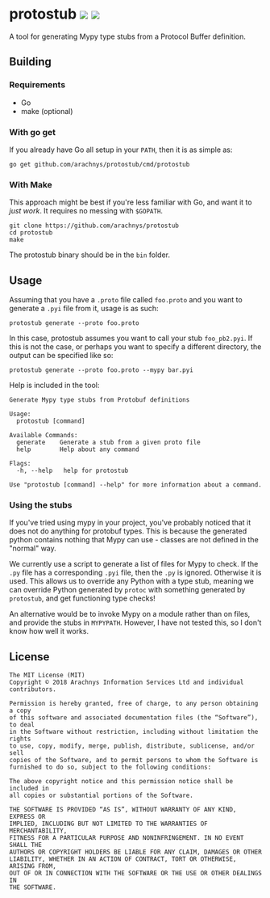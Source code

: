 # protostub [![](https://img.shields.io/travis/arachnys/protostub.svg?style=flat-square)](https://travis-ci.org/arachnys/protostub) [![](https://img.shields.io/badge/godoc-reference-5272B4.svg?style=flat-square)](https://godoc.org/github.com/arachnys/protostub)

A tool for generating Mypy type stubs from a Protocol Buffer definition.

## Building

### Requirements
- Go
- make (optional)


### With go get
If you already have Go all setup in your `PATH`, then it is as simple as:

```
go get github.com/arachnys/protostub/cmd/protostub
```

### With Make
This approach might be best if you're less familiar with Go, and want it to 
*just work*. It requires no messing with `$GOPATH`.

```
git clone https://github.com/arachnys/protostub
cd protostub
make
```

The protostub binary should be in the `bin` folder.

## Usage
Assuming that you have a `.proto` file called `foo.proto` and you want to 
generate a `.pyi` file from it, usage is as such:

```
protostub generate --proto foo.proto
```

In this case, protostub assumes you want to call your stub `foo_pb2.pyi`. If 
this is not the case, or perhaps you want to specify a different directory, the 
output can be specified like so:

```
protostub generate --proto foo.proto --mypy bar.pyi
```

Help is included in the tool:

```
Generate Mypy type stubs from Protobuf definitions

Usage:
  protostub [command]

Available Commands:
  generate    Generate a stub from a given proto file
  help        Help about any command

Flags:
  -h, --help   help for protostub

Use "protostub [command] --help" for more information about a command.
```

### Using the stubs
If you've tried using mypy in your project, you've probably noticed that it does
not do anything for protobuf types. This is because the generated python contains
nothing that Mypy can use - classes are not defined in the "normal" way.

We currently use a script to generate a list of files for Mypy to check. If the 
`.py` file has a corresponding `.pyi` file, then the `.py` is ignored. Otherwise
it is used. This allows us to override any Python with a type stub, meaning we
can override Python generated by `protoc` with something generated by `protostub`,
and get functioning type checks!

An alternative would be to invoke Mypy on a module rather than on files, and 
provide the stubs in `MYPYPATH`. However, I have not tested this, so I don't know
how well it works.

## License
```
The MIT License (MIT)
Copyright © 2018 Arachnys Information Services Ltd and individual contributors.

Permission is hereby granted, free of charge, to any person obtaining a copy
of this software and associated documentation files (the “Software”), to deal
in the Software without restriction, including without limitation the rights
to use, copy, modify, merge, publish, distribute, sublicense, and/or sell
copies of the Software, and to permit persons to whom the Software is
furnished to do so, subject to the following conditions:

The above copyright notice and this permission notice shall be included in
all copies or substantial portions of the Software.

THE SOFTWARE IS PROVIDED “AS IS”, WITHOUT WARRANTY OF ANY KIND, EXPRESS OR
IMPLIED, INCLUDING BUT NOT LIMITED TO THE WARRANTIES OF MERCHANTABILITY,
FITNESS FOR A PARTICULAR PURPOSE AND NONINFRINGEMENT. IN NO EVENT SHALL THE
AUTHORS OR COPYRIGHT HOLDERS BE LIABLE FOR ANY CLAIM, DAMAGES OR OTHER
LIABILITY, WHETHER IN AN ACTION OF CONTRACT, TORT OR OTHERWISE, ARISING FROM,
OUT OF OR IN CONNECTION WITH THE SOFTWARE OR THE USE OR OTHER DEALINGS IN
THE SOFTWARE.
```
